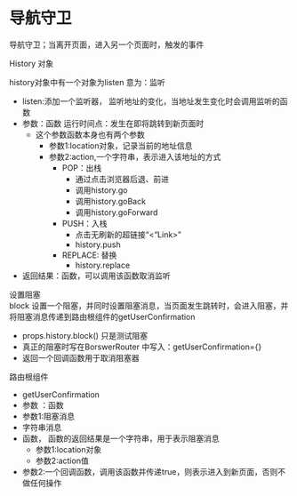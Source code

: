 # 导航守卫

导航守卫；当离开页面，进入另一个页面时，触发的事件

History 对象


history对象中有一个对象为listen  意为：监听


- listen:添加一个监听器， 监听地址的变化，当地址发生变化时会调用监听的函数
 - 参数：函数 运行时间点：发生在即将跳转到新页面时
      - 这个参数函数本身也有两个参数
         - 参数1:location对象，记录当前的地址信息
         - 参数2:action,一个字符串，表示进入该地址的方式
           - POP：出栈
              - 通过点击浏览器后退、前进
              - 调用history.go
              - 调用history.goBack
              - 调用history.goForward 
           - PUSH：入栈
              - 点击无刷新的超链接“<“Link>”
              - history.push
           - REPLACE:  替换
              - history.replace
 - 返回结果：函数，可以调用该函数取消监听

设置阻塞  
block 设置一个阻塞，并同时设置阻塞消息，当页面发生跳转时，会进入阻塞，并将阻塞消息传递到路由根组件的getUserConfirmation
 - props.history.block() 只是测试阻塞
- 真正的阻塞时写在BorswerRouter 中写入：getUserConfirmation={}
- 返回一个回调函数用于取消阻塞器


路由根组件

- getUserConfirmation
 - 参数 ：函数
  - 参数1:阻塞消息
   - 字符串消息 
   - 函数，  函数的返回结果是一个字符串，用于表示阻塞消息
      - 参数1:location对象 
      - 参数2:action值   
  - 参数2:一个回调函数，调用该函数并传递true，则表示进入到新页面，否则不做任何操作 